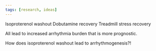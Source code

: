 ```yaml
---
tags: [research, ideas]
---
```


Isoproterenol washout
Dobutamine recovery
Treadmill stress recovery

All lead to increased arrhythmia burden that is more prognostic.

How does isoproterenol washout lead to arrhythmogenesis?!